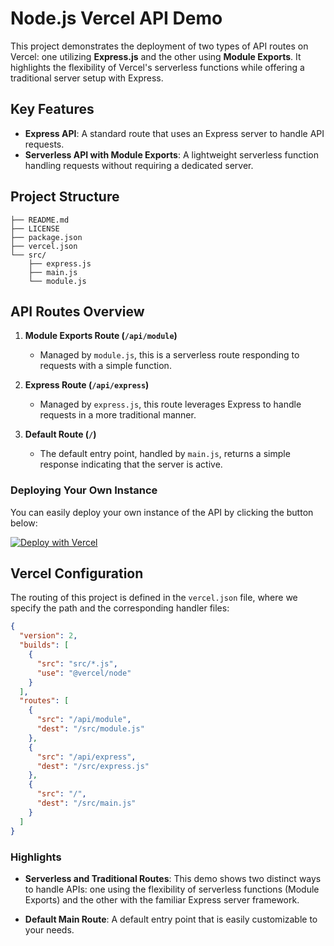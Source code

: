 # Node.js Vercel API Demo

This project demonstrates the deployment of two types of API routes on Vercel: one utilizing **Express.js** and the other using **Module Exports**. It highlights the flexibility of Vercel's serverless functions while offering a traditional server setup with Express.

## Key Features

- **Express API**: A standard route that uses an Express server to handle API requests.
- **Serverless API with Module Exports**: A lightweight serverless function handling requests without requiring a dedicated server.

## Project Structure
```
├── README.md
├── LICENSE
├── package.json
├── vercel.json
└── src/
    ├── express.js
    ├── main.js
    └── module.js
```

## API Routes Overview

1. **Module Exports Route (`/api/module`)**
   - Managed by `module.js`, this is a serverless route responding to requests with a simple function.

2. **Express Route (`/api/express`)**
   - Managed by `express.js`, this route leverages Express to handle requests in a more traditional manner.

3. **Default Route (`/`)**
   - The default entry point, handled by `main.js`, returns a simple response indicating that the server is active.

### Deploying Your Own Instance

You can easily deploy your own instance of the API by clicking the button below:

[![Deploy with Vercel](https://vercel.com/button)](https://vercel.com/new/clone?repositoryhttps://github.com/CodeSearchDev/vercel-api-demo-js)

## Vercel Configuration

The routing of this project is defined in the `vercel.json` file, where we specify the path and the corresponding handler files:

```json
{
  "version": 2,
  "builds": [
    {
      "src": "src/*.js",
      "use": "@vercel/node"
    }
  ],
  "routes": [
    {
      "src": "/api/module",
      "dest": "/src/module.js"
    },
    {
      "src": "/api/express",
      "dest": "/src/express.js"
    },
    {
      "src": "/",
      "dest": "/src/main.js"
    }
  ]
}
```

### Highlights

- **Serverless and Traditional Routes**: This demo shows two distinct ways to handle APIs: one using the flexibility of serverless functions (Module Exports) and the other with the familiar Express server framework.

- **Default Main Route**: A default entry point that is easily customizable to your needs.